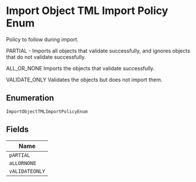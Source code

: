 
# Import Object TML Import Policy Enum

Policy to follow during import.

PARTIAL - Imports all objects that validate successfully, and ignores objects that do not validate successfully.

ALL_OR_NONE Imports the objects that validate successfully.

VALIDATE_ONLY Validates the objects but does not import them.

## Enumeration

`ImportObjectTMLImportPolicyEnum`

## Fields

| Name |
|  --- |
| `pARTIAL` |
| `aLLORNONE` |
| `vALIDATEONLY` |

